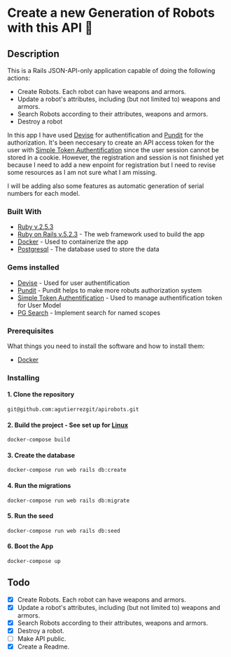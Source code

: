 # Create a new Generation of Robots with this API :space_invader:

## Description

This is a Rails JSON-API-only application capable of doing the following actions:
- Create Robots. Each robot can have weapons and armors.
- Update a robot's attributes, including (but not limited to) weapons and armors.
- Search Robots according to their attributes, weapons and armors.
- Destroy a robot

In this app I have used [Devise](https://github.com/plataformatec/devise) for authentification and [Pundit](https://github.com/varvet/pundit) for the authorization. It's been neccesary to create an API access token for the user with [Simple Token Authentification](https://github.com/gonzalo-bulnes/simple_token_authentication) since the user session cannot be stored in a cookie. However, the registration and session is not finished yet because I need to add a new enpoint for registration but I need to revise some resources as I am not sure what I am missing. 

I will be adding also some features as automatic generation of serial numbers for each model. 
 
### Built With
- [Ruby v.2.5.3](https://www.ruby-lang.org/en/)  
- [Ruby on Rails v.5.2.3](https://rubyonrails.org/) - The web framework used to build the app 
- [Docker](https://www.docker.com/) - Used to containerize the app
- [Postgresql](https://www.postgresql.org/) - The database used to store the data

### Gems installed
- [Devise](https://github.com/plataformatec/devise) - Used for user authentification
- [Pundit](https://github.com/varvet/pundit) - Pundit helps to make more robuts authorization system
- [Simple Token Authentification](https://github.com/gonzalo-bulnes/simple_token_authentication) - Used to manage authentification token for User Model
- [PG Search]( https://github.com/Casecommons/pg_search) - Implement search for named scopes 

### Prerequisites

What things you need to install the software and how to install them:

- [Docker](https://docs.docker.com/)

### Installing

#### 1. Clone the repository

```
git@github.com:agutierrezgit/apirobots.git
```

#### 2. Build the project - See set up for [Linux](https://docs.docker.com/install/linux/linux-postinstall)

```
docker-compose build 
``` 

#### 3. Create the database

```
docker-compose run web rails db:create
```

#### 4. Run the migrations

```
docker-compose run web rails db:migrate
```

#### 5. Run the seed

```
docker-compose run web rails db:seed
```

#### 6. Boot the App
```
docker-compose up
```
## Todo

- [x] Create Robots. Each robot can have weapons and armors.
- [x] Update a robot's attributes, including (but not limited to) weapons and armors.
- [x] Search Robots according to their attributes, weapons and armors.
- [x] Destroy a robot.
- [ ] Make API public.
- [x] Create a Readme.